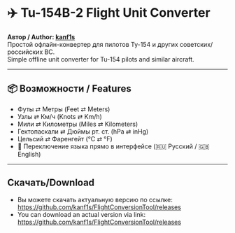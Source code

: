 # ✈️ Tu-154B-2 Flight Unit Converter

**Автор / Author: [kanf1s](https://github.com/kanf1s)**  
Простой офлайн-конвертер для пилотов Ту-154 и других советских/российских ВС.  
Simple offline unit converter for Tu-154 pilots and similar aircraft.

---

## 📦 Возможности / Features

- Футы ⇄ Метры (Feet ⇄ Meters)  
- Узлы ⇄ Км/ч (Knots ⇄ Km/h)  
- Мили ⇄ Километры (Miles ⇄ Kilometers)  
- Гектопаскали ⇄ Дюймы рт. ст. (hPa ⇄ inHg)  
- Цельсий ⇄ Фаренгейт (°C ⇄ °F)  
- 🔄 Переключение языка прямо в интерфейсе (🇷🇺 Русский / 🇬🇧 English)

---

## Скачать/Download

- Вы можете скачать актуальную версию по ссылке: https://github.com/kanf1s/FlightConversionTool/releases
- You can download an actual version via link: https://github.com/kanf1s/FlightConversionTool/releases